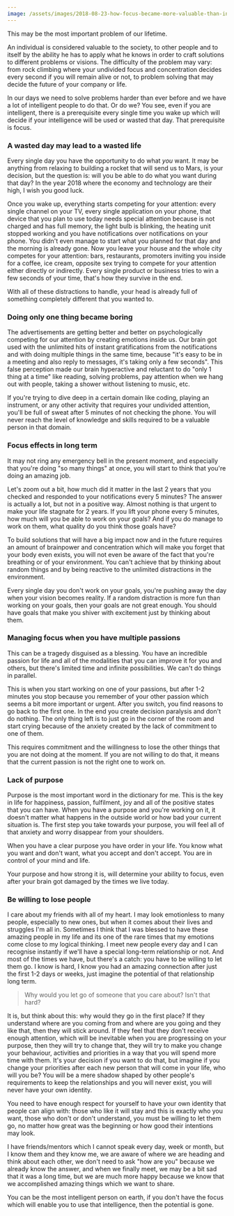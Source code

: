 ```yaml
---
image: /assets/images/2018-08-23-how-focus-became-more-valuable-than-intelligence.jpg
---
```

This may be the most important problem of our lifetime.

An individual is considered valuable to the society, to other people and to itself by the ability he has to apply what he knows in order to craft solutions to different problems or visions. The difficulty of the problem may vary: from rock climbing where your undivided focus and concentration decides every second if you will remain alive or not, to problem solving that may decide the future of your company or life.

In our days we need to solve problems harder than ever before and we have a lot of intelligent people to do that. Or do we? You see, even if you are intelligent, there is a prerequisite every single time you wake up which will decide if your intelligence will be used or wasted that day. That prerequisite is focus.

### A wasted day may lead to a wasted life

Every single day you have the opportunity to do what *you* want. It may be anything from relaxing to building a rocket that will send us to Mars, is your decision, but the question is: will you be able to do what you want during that day? In the year 2018 where the economy and technology are their high, I wish you good luck.

Once you wake up, everything starts competing for your attention: every single channel on your TV, every single application on your phone, that device that you plan to use today needs special attention because is not charged and has full memory, the light bulb is blinking, the heating unit stopped working and you have notifications over notifications on your phone. You didn't even manage to start what you planned for that day and the morning is already gone. Now you leave your house and the whole city competes for your attention: bars, restaurants, promoters inviting you inside for a coffee, ice cream, opposite sex trying to compete for your attention either directly or indirectly. Every single product or business tries to win a few seconds of your time, that's how they survive in the end.

With all of these distractions to handle, your head is already full of something completely different that you wanted to.

### Doing only one thing became boring

The advertisements are getting better and better on psychologically competing for our attention by creating emotions inside us. Our brain got used with the unlimited hits of instant gratifications from the notifications and with doing multiple things in the same time, because "it's easy to be in a meeting and also reply to messages, it's taking only a few seconds". This false perception made our brain hyperactive and reluctant to do "only 1 thing at a time" like reading, solving problems, pay attention when we hang out with people, taking a shower without listening to music, etc.

If you're trying to dive deep in a certain domain like coding, playing an instrument, or any other activity that requires your undivided attention, you'll be full of sweat after 5 minutes of not checking the phone. You will never reach the level of knowledge and skills required to be a valuable person in that domain.

### Focus effects in long term

It may not ring any emergency bell in the present moment, and especially that you're doing "so many things" at once, you will start to think that you're doing an amazing job.

Let's zoom out a bit, how much did it matter in the last 2 years that you checked and responded to your notifications every 5 minutes? The answer is actually a lot, but not in a positive way. Almost nothing is that urgent to make your life stagnate for 2 years. If you lift your phone every 5 minutes, how much will you be able to work on your goals? And if you do manage to work on them, what quality do you think those goals have?

To build solutions that will have a big impact now and in the future requires an amount of brainpower and concentration which will make you forget that your body even exists, you will not even be aware of the fact that you're breathing or of your environment. You can't achieve that by thinking about random things and by being reactive to the unlimited distractions in the environment.

Every single day you don't work on your goals, you're pushing away the day when your vision becomes reality. If a random distraction is more fun than working on your goals, then your goals are not great enough. You should have goals that make you shiver with excitement just by thinking about them.

### Managing focus when you have multiple passions

This can be a tragedy disguised as a blessing. You have an incredible passion for life and all of the modalities that you can improve it for you and others, but there's limited time and infinite possibilities. We can't do things in parallel.

This is when you start working on one of your passions, but after 1-2 minutes you stop because you remember of your other passion which seems a bit more important or urgent. After you switch, you find reasons to go back to the first one. In the end you create decision paralysis and don't do nothing. The only thing left is to just go in the corner of the room and start crying because of the anxiety created by the lack of commitment to one of them.

This requires commitment and the willingness to lose the other things that you are not doing at the moment. If you are not willing to do that, it means that the current passion is not the right one to work on.

### Lack of purpose

Purpose is the most important word in the dictionary for me. This is the key in life for happiness, passion, fulfilment, joy and all of the positive states that you can have. When you have a purpose and you're working on it, it doesn't matter what happens in the outside world or how bad your current situation is. The first step you take towards your purpose, you will feel all of that anxiety and worry disappear from your shoulders.

When you have a clear purpose you have order in your life. You know what you want and don't want, what you accept and don't accept. You are in control of your mind and life.

Your purpose and how strong it is, will determine your ability to focus, even after your brain got damaged by the times we live today.

### Be willing to lose people

I care about my friends with all of my heart. I may look emotionless to many people, especially to new ones, but when it comes about their lives and struggles I'm all in. Sometimes I think that I was blessed to have these amazing people in my life and its one of the rare times that my emotions come close to my logical thinking. I meet new people every day and I can recognise instantly if we'll have a special long-term relationship or not. And most of the times we have, but there's a catch: you have to be willing to let them go. I know is hard, I know you had an amazing connection after just the first 1-2 days or weeks, just imagine the potential of that relationship long term.

> Why would you let go of someone that you care about? Isn't that hard?

It is, but think about this: why would they go in the first place? If they understand where are you coming from and where are you going and they like that, then they will stick around. If they feel that they don't receive enough attention, which will be inevitable when you are progressing on your purpose, then they will try to change that, they will try to make you change your behaviour, activities and priorities in a way that you will spend more time with them. It's your decision if you want to do that, but imagine if you change your priorities after each new person that will come in your life, who will you be? You will be a mere shadow shaped by other people's requirements to keep the relationships and you will never exist, you will never have your own identity.

You need to have enough respect for yourself to have your own identity that people can align with: those who like it will stay and this is exactly who you want, those who don't or don't understand, you must be willing to let them go, no matter how great was the beginning or how good their intentions may look.

I have friends/mentors which I cannot speak every day, week or month, but I know them and they know me, we are aware of where we are heading and think about each other, we don't need to ask "how are you" because we already know the answer, and when we finally meet, we may be a bit sad that it was a long time, but we are much more happy because we know that we accomplished amazing things which we want to share.

You can be the most intelligent person on earth, if you don't have the focus which will enable you to use that intelligence, then the potential is gone.